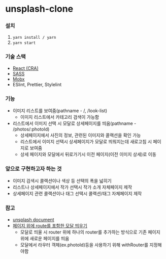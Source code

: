 # unsplash-clone


### 설치
1. `yarn install / yarn`
2. `yarn start`


### 기술 스택

- [React (CRA)](https://create-react-app.dev/docs/getting-started)
- [SASS](https://sass-lang.com/)
- [Mobx](https://mobx.js.org/README.html)
- ESlint, Prettier, Stylelint

### 기능
- 이미지 리스트를 보여줌(pathname - /, /look-list)
  - 이미지 리스트에서 카테고리 검색이 가능함
- 리스트에서 이미지 선택 시 모달로 상세페이지를 띄움(pathname - /photos/:photoId)
  - 상세페이지에서 사진의 정보, 관련된 이미지와 콜랙션을 확인 가능
  - 리스트에서 이미지 선택시 상세페이지가 모달로 띄워지는데 새로고침 시 페이지로 보여줌
  - 상세 페이지와 모달에서 뒤로가기시 이전 페이지(이전 이미지 상세)로 이동

### 앞으로 구현하고자 하는 것
- 이미지 검색시 콜랙션이나 색상 등 선택의 폭을 넓히기
- 리스트나 상세페이지에서 작가 선택시 작가 소개 자체페이지 제작
- 상세페이지 관련 콜랙션이나 태그 선택시 콜랙션/태그 자체페이지 제작

### 참고
- [unsplash document](https://unsplash.com/documentation)
- [페이지 위에 route를 포함한 모달 띄우기](https://blog.logrocket.com/building-a-modal-module-for-react-with-react-router/)
  - 모달로 띄울 시 router 위에 하나의 router를 추가하는 방식으로 기존 페이지 위에 새로운 페이지를 띄움
  - 모달에서 라우터 객체(ex.photoId)등을 사용하기 위해 withRouter를 지정해야함
